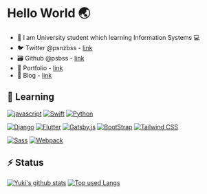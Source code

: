 # Hello World 🌏
- 🏫 I am University student which learning Information Systems 💻
- 🐦 Twitter @psnzbss - [link](https://twitter.com/psnzbss)
- 🗃 Github @psbss - [link](https://github.com/psbss)
- 📝 Portfolio - [link](https://ue-y.me)
- 📖 Blog - [link](https://blog.ue-y.me)

## 🌱 Learning
[![javascript](https://img.shields.io/badge/-javascript-ffffff?style=for-the-badge&labelColor=F7DF1E&logoColor=ffffff&color=f5f5f5&logo=javascript)](https://developer.mozilla.org/en-US/docs/Web/javascript)
[![Swift](https://img.shields.io/badge/-Swift-ffffff?style=for-the-badge&labelColor=FA7343&logoColor=ffffff&color=f5f5f5&logo=swift)](https://www.apple.com/jp/swift/)
[![Python](https://img.shields.io/badge/-Python-ffffff?style=for-the-badge&labelColor=3776AB&logoColor=ffffff&color=f5f5f5&logo=python)](https://www.python.org/)

[![Django](https://img.shields.io/badge/-Django-ffffff?style=for-the-badge&labelColor=092E20&logoColor=ffffff&color=f5f5f5&logo=django)](https://www.djangoproject.com/)
[![Flutter](https://img.shields.io/badge/-flutter-ffffff?style=for-the-badge&labelColor=02569B&logoColor=ffffff&color=f5f5f5&logo=flutter)](https://flutter.dev/)
[![Gatsby.js](https://img.shields.io/badge/-gatsby.js-ffffff?style=for-the-badge&labelColor=663399&logoColor=ffffff&color=f5f5f5&logo=gatsby)](https://www.gatsbyjs.com/)
[![BootStrap](https://img.shields.io/badge/-bootstrap-ffffff?style=for-the-badge&labelColor=7952B3&logoColor=ffffff&color=f5f5f5&logo=bootstrap)](https://getbootstrap.com/)
[![Tailwind CSS](https://img.shields.io/badge/-tailwind_css-ffffff?style=for-the-badge&labelColor=38B2AC&logoColor=ffffff&color=f5f5f5&logo=tailwind-css)](https://tailwindcss.com/)

[![Sass](https://img.shields.io/badge/-sass-ffffff?style=for-the-badge&labelColor=CC6699&logoColor=ffffff&color=f5f5f5&logo=sass)](https://sass-lang.com/)
[![Webpack](https://img.shields.io/badge/-webpack-ffffff?style=for-the-badge&labelColor=8DD6F9&logoColor=ffffff&color=f5f5f5&logo=webpack)](https://webpack.js.org/)

## ⚡ Status
[![Yuki's github stats](https://github-readme-stats-psbss.vercel.app/api?username=psbss&hide=contribs&count_private=true&show_icons=true&theme=algolia)](https://github.com/psbss/)
[![Top used Langs](https://github-readme-stats-psbss.vercel.app/api/top-langs/?username=psbss&layout=compact&theme=algolia)](https://github.com/psbss/)
